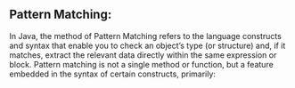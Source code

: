 ## Pattern Matching:
In Java, the method of Pattern Matching refers to the language constructs and syntax that enable you to check an object’s type (or structure) and, if it matches, extract the relevant data directly within the same expression or block. Pattern matching is not a single method or function, but a feature embedded in the syntax of certain constructs, primarily:
